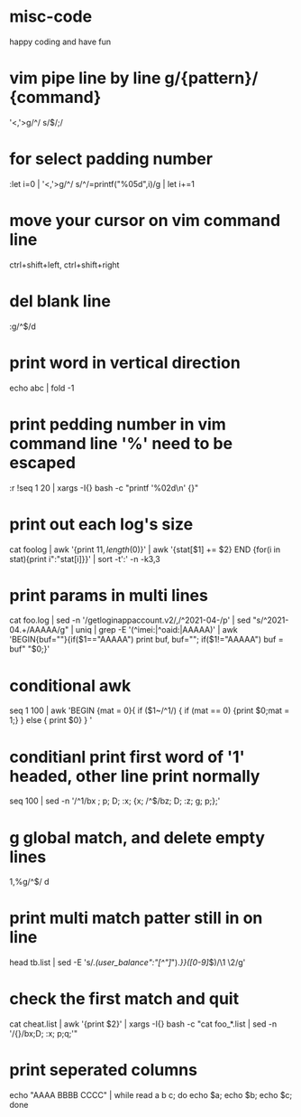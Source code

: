 # misc-code
happy coding and have fun

# vim pipe line by line g/{pattern}/ {command}
'<,'>g/^/ s/$/;/

# for select padding number
:let i=0 | '<,'>g/^/ s/^/\=printf("%05d",i)/g | let i+=1

# move your cursor on vim command line
ctrl+shift+left, ctrl+shift+right

# del blank line
:g/^$/d

# print word in vertical direction
echo abc | fold -1

# print pedding number in vim command line '%' need to be escaped
:r !seq 1 20 | xargs -I{} bash -c "printf '\%02d\n' {}"

# print out each log's size
cat foolog | awk '{print $11, length($0)}' | awk '{stat[$1] += $2} END {for(i in stat){print i":"stat[i]}}' | sort -t':' -n -k3,3

# print params in multi lines
cat foo.log | sed -n '/getloginappaccount.v2/,/^2021-04-/p' |
    sed "s/^2021-04.\+/AAAAA/g" | uniq |
        grep -E '(^imei:|^oaid:|AAAAA)' |
            awk 'BEGIN{buf=""}{if($1=="AAAAA") print buf, buf=""; if($1!="AAAAA") buf = buf" "$0;}'

# conditional awk
seq 1 100 | awk 'BEGIN {mat = 0}{ if ($1~/^1/) { if (mat == 0) {print $0;mat = 1;} } else { print $0} } '

# conditianl print first word of '1' headed, other line print normally
seq 100 | sed -n '/^1/bx ; p; D; :x; {x; /^$/bz; D; :z; g; p;};'

# g global match, and delete empty lines
1,%g/^$/ d

# print multi match patter still in on line
head tb.list | sed -E 's/.*(user_balance":"[^"]*").*}}([0-9]*$)/\1 \2/g'

# check the first match and quit
cat cheat.list | awk '{print $2}' | xargs -I{} bash -c "cat foo_*.list | sed -n '/{}/bx;D; :x; p;q;'"

# print seperated columns
echo "AAAA BBBB CCCC" | while read a b c; do echo $a; echo $b; echo $c; done
